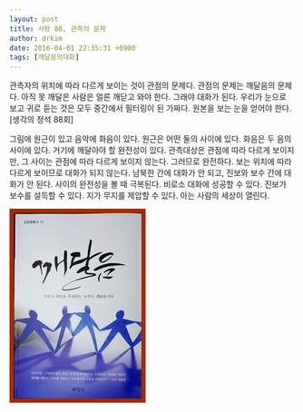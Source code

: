 ```yaml
---
layout: post
title: 사랑 88, 관측의 문제
author: drkim
date: 2016-04-01 22:35:31 +0900
tags: [깨달음의대화]
---
```

관측자의 위치에 따라 다르게 보이는 것이 관점의 문제다. 관점의 문제는 깨달음의 문제다. 아직 못 깨달은 사람은 얼른 깨닫고 와야 한다. 그래야 대화가 된다. 우리가 눈으로 보고 귀로 듣는 것은 모두 중간에서 필터링이 된 가짜다. 원본을 보는 눈을 얻어야 한다. [생각의 정석 88회] 

  


그림에 원근이 있고 음악에 화음이 있다. 원근은 어떤 둘의 사이에 있다. 화음은 두 음의 사이에 있다. 거기에 깨달아야 할 완전성이 있다. 관측대상은 관점에 따라 다르게 보이지만, 그 사이는 관점에 따라 다르게 보이지 않는다. 그러므로 완전하다. 보는 위치에 따라 다르게 보이므로 대화가 되지 않는다. 남북한 간에 대화가 안 되고, 진보와 보수 간에 대화가 안 된다. 사이의 완전성을 볼 때 극복된다. 비로소 대화에 성공할 수 있다. 진보가 보수를 설득할 수 있다. 지가 무지를 제압할 수 있다. 아는 사람의 세상이 열린다. 

  


  



![](/files/attach/images/198/951/693/aDSC01523.JPG)